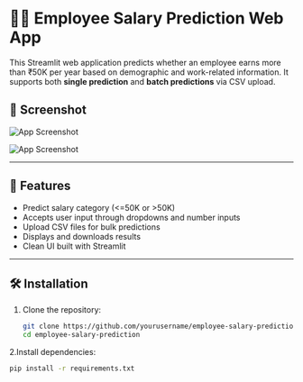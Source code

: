 # 🧑‍💼 Employee Salary Prediction Web App

This Streamlit web application predicts whether an employee earns more than ₹50K per year based on demographic and work-related information. It supports both **single prediction** and **batch predictions** via CSV upload.

## 📸 Screenshot

![App Screenshot]()

![App Screenshot]()

---

## 🚀 Features

- Predict salary category (<=50K or >50K)
- Accepts user input through dropdowns and number inputs
- Upload CSV files for bulk predictions
- Displays and downloads results
- Clean UI built with Streamlit

---

## 🛠️ Installation

1. Clone the repository:
   ```bash
   git clone https://github.com/yourusername/employee-salary-prediction.git
   cd employee-salary-prediction
2.Install dependencies:
  ```bash
  pip install -r requirements.txt
